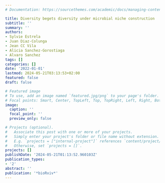 ```yaml
---
# Documentation: https://sourcethemes.com/academic/docs/managing-content/

title: Diversity begets diversity under microbial niche construction
subtitle: ''
summary: ''
authors:
- Sylvie Estrela
- Juan Diaz-Colunga
- Jean CC Vila
- Alicia Sanchez-Gorostiaga
- Alvaro Sanchez
tags: []
categories: []
date: '2022-01-01'
lastmod: 2024-05-21T03:13:53+02:00
featured: false
draft: false

# Featured image
# To use, add an image named `featured.jpg/png` to your page's folder.
# Focal points: Smart, Center, TopLeft, Top, TopRight, Left, Right, BottomLeft, Bottom, BottomRight.
image:
  caption: ''
  focal_point: ''
  preview_only: false

# Projects (optional).
#   Associate this post with one or more of your projects.
#   Simply enter your project's folder or file name without extension.
#   E.g. `projects = ["internal-project"]` references `content/project/deep-learning/index.md`.
#   Otherwise, set `projects = []`.
projects: []
publishDate: '2024-05-21T01:13:52.960103Z'
publication_types:
- '2'
abstract: ''
publication: '*bioRxiv*'
---
```

